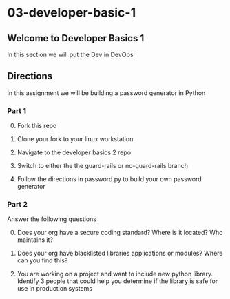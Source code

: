 # 03-developer-basic-1

## Welcome to Developer Basics 1

In this section we will put the Dev in DevOps


## Directions

In this assignment we will be building a password generator in Python

### Part 1

0. Fork this repo

1. Clone your fork to your linux workstation

2. Navigate to the developer basics 2 repo

3. Switch to either the the guard-rails or no-guard-rails branch

4. Follow the directions in password.py to build your own password generator



### Part 2

Answer the following questions

0. Does your org have a secure coding standard? Where is it located? Who maintains it?

1. Does your org have blacklisted libraries applications or modules? Where can you find this?

2. You are working on a project and want to include new python library. Identify 3 people that could help you determine if the library is safe for use in production systems